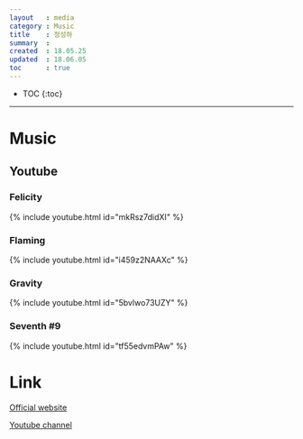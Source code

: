 ```yaml
---
layout   : media
category : Music
title    : 정성하
summary  : 
created  : 18.05.25
updated  : 18.06.05
toc      : true
---
```

* TOC
 {:toc}

* * *

# Music

## Youtube

### Felicity

{% include youtube.html id="mkRsz7didXI" %}

### Flaming

{% include youtube.html id="i459z2NAAXc" %}

### Gravity

{% include youtube.html id="5bvlwo73UZY" %}

### Seventh #9

{% include youtube.html id="tf55edvmPAw" %}

# Link

[Official website](http://www.sunghajung.com/)

[Youtube channel](https://www.youtube.com/user/jwcfree)


